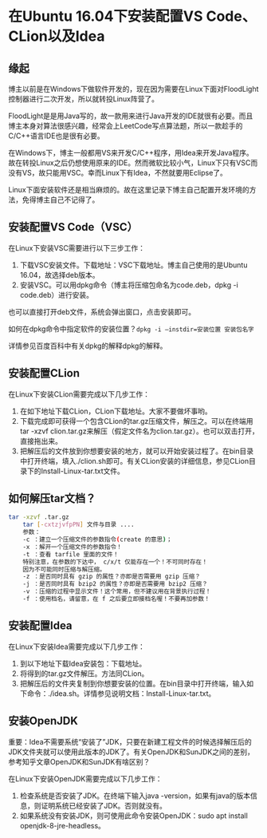 # 在Ubuntu 16.04下安装配置VS Code、CLion以及Idea

## 缘起

博主以前是在Windows下做软件开发的，现在因为需要在Linux下面对FloodLight控制器进行二次开发，所以就转投Linux阵营了。

FloodLight是是用Java写的，故一款用来进行Java开发的IDE就很有必要。而且博主本身对算法很感兴趣，经常会上LeetCode写点算法题，所以一款趁手的C/C++语言IDE也是很有必要。

在Windows下，博主一般都用VS来开发C/C++程序，用Idea来开发Java程序。故在转投Linux之后仍想使用原来的IDE。然而微软比较小气，Linux下只有VSC而没有VS，故只能用VSC。幸而Linux下有Idea，不然就要用Eclipse了。

Linux下面安装软件还是相当麻烦的。故在这里记录下博主自己配置开发环境的方法，免得博主自己不记得了。

## 安装配置VS Code（VSC）

在Linux下安装VSC需要进行以下三步工作：

1. 下载VSC安装文件。下载地址：VSC下载地址。博主自己使用的是Ubuntu 16.04，故选择deb版本。
2. 安装VSC。可以用dpkg命令（博主将压缩包命名为code.deb，dpkg -i code.deb）进行安装。

也可以直接打开deb文件，系统会弹出窗口，点击安装即可。

如何在dpkg命令中指定软件的安装位置？`dpkg -i –instdir=安装位置 安装包名字`

详情参见百度百科中有关dpkg的解释dpkg的解释。

## 安装配置CLion

在Linux下安装CLion需要完成以下几步工作：

1. 在如下地址下载CLion，CLion下载地址。大家不要做坏事哟。
2. 下载完成即可获得一个包含CLion的tar.gz压缩文件，解压之。可以在终端用tar -xzvf clion.tar.gz来解压（假定文件名为clion.tar.gz）。也可以双击打开，直接拖出来。
3. 把解压后的文件放到你想要安装的地方，就可以开始安装过程了。在bin目录中打开终端，填入./clion.sh即可。有关CLion安装的详细信息，参见CLion目录下的Install-Linux-tar.txt文件。

## 如何解压tar文档？

```bash
tar -xzvf .tar.gz
    tar [-cxtzjvfpPN] 文件与目录 .... 
    参数： 
    -c ：建立一个压缩文件的参数指令(create 的意思)； 
    -x ：解开一个压缩文件的参数指令！ 
    -t ：查看 tarfile 里面的文件！ 
    特别注意，在参数的下达中， c/x/t 仅能存在一个！不可同时存在！ 
    因为不可能同时压缩与解压缩。 
    -z ：是否同时具有 gzip 的属性？亦即是否需要用 gzip 压缩？ 
    -j ：是否同时具有 bzip2 的属性？亦即是否需要用 bzip2 压缩？ 
    -v ：压缩的过程中显示文件！这个常用，但不建议用在背景执行过程！ 
    -f ：使用档名，请留意，在 f 之后要立即接档名喔！不要再加参数！
```

## 安装配置Idea

在Linux下安装Idea需要完成以下几步工作：

1. 到以下地址下载Idea安装包：下载地址。
2. 将得到的tar.gz文件解压。方法同CLion。
3. 把解压后的文件夹复制到你想要安装的位置。在bin目录中打开终端，输入如下命令：./idea.sh。详情参见说明文档：Install-Linux-tar.txt。

## 安装OpenJDK

重要：Idea不需要系统“安装了”JDK，只要在新建工程文件的时候选择解压后的JDK文件夹就可以使用此版本的JDK了。有关OpenJDK和SunJDK之间的差别，参考知乎文章OpenJDK和SunJDK有啥区别？

在Linux下安装OpenJDK需要完成以下几步工作：

1. 检查系统是否安装了JDK。在终端下输入java -version，如果有java的版本信息，则证明系统已经安装了JDK。否则就没有。
2. 如果系统没有安装JDK，则可使用此命令安装OpenJDK：sudo apt install openjdk-8-jre-headless。
